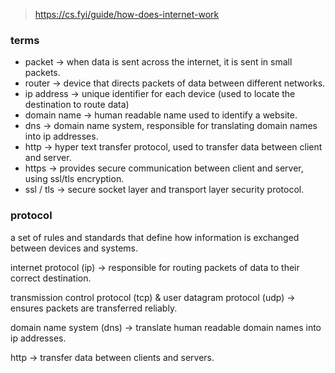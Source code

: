 > https://cs.fyi/guide/how-does-internet-work
### terms
- packet -> when data is sent across the internet, it is sent in small packets.
- router -> device that directs packets of data between different networks.
- ip address -> unique identifier for each device (used to locate the destination to route data)
- domain name -> human readable name used to identify a website.
- dns -> domain name system, responsible for translating domain names into ip addresses.
- http -> hyper text transfer protocol, used to transfer data between client and server.
- https -> provides secure communication between client and server, using ssl/tls encryption.
- ssl / tls -> secure socket layer and transport layer security protocol.

### protocol
a set of rules and standards that define how information is exchanged between devices and systems.

internet protocol (ip) -> responsible for routing packets of data to their correct destination.

transmission control protocol (tcp) & user datagram protocol (udp) -> ensures packets are transferred reliably.

domain name system (dns) -> translate human readable domain names into ip addresses.

http -> transfer data between clients and servers.
